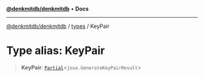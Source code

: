 [**@denkmitdb/denkmitdb**](../../README.md) • **Docs**

***

[@denkmitdb/denkmitdb](../../modules.md) / [types](../README.md) / KeyPair

# Type alias: KeyPair

> **KeyPair**: [`Partial`](https://www.typescriptlang.org/docs/handbook/utility-types.html#partialtype)\<`jose.GenerateKeyPairResult`\>
